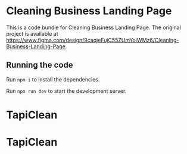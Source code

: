 
  # Cleaning Business Landing Page

  This is a code bundle for Cleaning Business Landing Page. The original project is available at https://www.figma.com/design/9caqjeFujC55ZUmYoiWMz6/Cleaning-Business-Landing-Page.

  ## Running the code

  Run `npm i` to install the dependencies.

  Run `npm run dev` to start the development server.
  # TapiClean
# TapiClean
